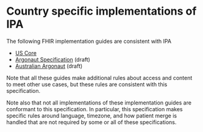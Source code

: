 # Country specific implementations of IPA 

The following FHIR implementation guides are consistent with IPA

* [US Core](http://hl7.org/fhir/us/core)
* [Argonaut Specification](https://build.fhir.org/ig/argonautproject/R4) (draft)
* [Australian Argonaut](https://build.fhir.org/ig/hl7au/argonaut-au/) (draft)

Note that all these guides make additional rules about access and content to meet other use cases,
but these rules are consistent with this specification.

Note also that not all implementations of these implementation guides are conformant to this 
specification. In particular, this specification makes specific rules around language, timezone,
and how patient merge is handled that are not required by some or all of these specifications.
